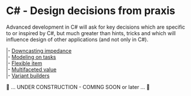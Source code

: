 # C# - Design decisions from praxis

Advanced development in C# will ask for key decisions which are specific to or inspired by C#, but much greater than hints, tricks and which will influence design of other applications (and not only in C#).

|- [Downcasting impedance](readme+/cs_downcast-impedance.md)\
|- [Modeling on tasks](readme+/cs-think_tasks.md)\
|- [Flexible item](readme+/cs-flex_item.md)\
|- [Multifaceted value](readme+/cs-multifacet_val.md)\
|- [Variant builders](readme+/cs-flex-item.md)

:construction: ... UNDER CONSTRUCTION - COMING SOON or later ... :construction: 
